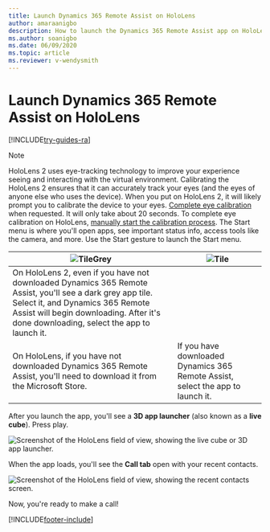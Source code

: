 ```yaml
---
title: Launch Dynamics 365 Remote Assist on HoloLens
author: amaraanigbo
description: How to launch the Dynamics 365 Remote Assist app on HoloLens
ms.author: soanigbo
ms.date: 06/09/2020
ms.topic: article
ms.reviewer: v-wendysmith
---
```


# Launch Dynamics 365 Remote Assist on HoloLens

[!INCLUDE[try-guides-ra](../includes/try-guides-ra.md)]

>[!Note]
> HoloLens 2 uses eye-tracking technology to improve your experience seeing and interacting with the virtual environment. Calibrating the HoloLens 2 ensures that it can accurately track your eyes (and the eyes of anyone else who uses the device). When you put on HoloLens 2, it will likely prompt you to calibrate the device to your eyes. [Complete eye calibration](/hololens/hololens-calibration#calibrating-your-hololens-2) when requested. It will only take about 20 seconds.
> To complete eye calibration on HoloLens, [manually start the calibration process](/hololens/hololens-calibration#calibrating-your-hololens-1st-gen).
The Start menu is where you'll open apps, see important status info, access tools like the camera, and more. Use the Start gesture to launch the Start menu.

|![TileGrey](media/HL2-02.00-tile-gray.png "TileGrey")| ![Tile](media/HL2-02.01-tile.png "Tile")|
|--|--|
|On HoloLens 2, even if you have not downloaded Dynamics 365 Remote Assist, you'll see a dark grey app tile. Select it, and Dynamics 365 Remote Assist will begin downloading. After it's done downloading, select the app to launch it.
On HoloLens, if you have not downloaded Dynamics 365 Remote Assist, you'll need to download it from the Microsoft Store.|If you have downloaded Dynamics 365 Remote Assist, select the app to launch it.|

After you launch the app, you'll see a **3D app launcher** (also known as a **live cube**). Press play.

![Screenshot of the HoloLens field of view, showing the live cube or 3D app launcher.](media/HL2-02.02-live-cube.png "LiveCube")

When the app loads, you'll see the **Call tab** open with your recent contacts.

![Screenshot of the HoloLens field of view, showing the recent contacts screen.](media/02.00-contacts.png "RecentContacts")

Now, you're ready to make a call!


[!INCLUDE[footer-include](../includes/footer-banner.md)]
